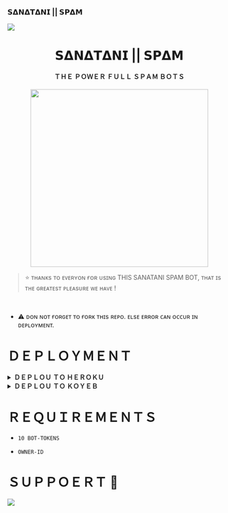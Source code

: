 ### 𝗦𝝙𝗡𝝙𝗧𝝙𝗡𝗜 || 𝗦𝗣𝝙𝗠

<!--
**itzshukla/itzshukla** is a ✨ _special_ ✨ repository because its `README.md` (this file) appears on your GitHub profile.


<p align="center">
    <b>ᴠɪsɪᴛᴏʀs</b><br>
 -->    <img align="middle" src="https://profile-counter.glitch.me/itszshivam/count.svg" />
</p>

<h1 align="center"><b> 𝗦𝝙𝗡𝝙𝗧𝝙𝗡𝗜 || 𝗦𝗣𝝙𝗠 </b></h1>

<h4 align="center"> ＴＨＥ ＰＯＷＥＲ ＦＵＬＬ ＳＰＡＭ ＢＯＴＳ </h4>

<p align="center"><a href="https://t.me/shiva_ansh_op"><img src="https://telegra.ph/file/204854c3a0cb8cfeae36c.jpg" width="400"></a></p>


> ⭐️ ᴛʜᴀɴᴋs ᴛᴏ ᴇᴠᴇʀʏᴏɴ ғᴏʀ ᴜsɪɴɢ THIS SANATANI SPAM BOT, ᴛʜᴀᴛ ɪs ᴛʜᴇ ɢʀᴇᴀᴛᴇsᴛ ᴘʟᴇᴀsᴜʀᴇ ᴡᴇ ʜᴀᴠᴇ !

<br>

- ⚠️ ᴅᴏɴ ɴᴏᴛ ғᴏʀɢᴇᴛ ᴛᴏ ғᴏʀᴋ ᴛʜɪs ʀᴇᴘᴏ. ᴇʟsᴇ ᴇʀʀᴏʀ ᴄᴀɴ ᴏᴄᴄᴜʀ ɪɴ ᴅᴇᴘʟᴏʏᴍᴇɴᴛ.

# ＤＥＰＬＯＹＭＥＮＴ


<details>
<summary><b>ＤＥＰＬＯＵ ＴＯ ＨＥＲＯＫＵ</b></summary>
<br>

[![Deploy](https://www.herokucdn.com/deploy/button.svg)](https://dashboard.heroku.com/new?template=https://github.com/SACHIN-X-THOMAS/TEAM-4ST-SPAM)
  
</details>


<details>
<summary><b>ＤＥＰＬＯＵ ＴＯ ＫＯＹＥＢ</b></summary>
<br>

[![Deploy to Koyeb](https://www.koyeb.com/static/images/deploy/button.svg)](https://app.koyeb.com/deploy?type=git&repository=&branch=name&name=thealtron)
  
</details>


# ＲＥＱＵＩＲＥＭＥＮＴＳ

- `10 BOT-TOKENS`

- `OWNER-ID`


# ＳＵＰＰＯＥＲＴ 🍁
<a href="https://t.me/SANATANI_IS_HERE"><img src="https://img.shields.io/badge/Join-Telegram%20Channel-red.svg?logo=Telegram"></a>

